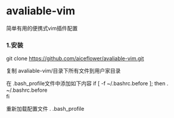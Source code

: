 # avaliable-vim
简单有用的便携式vim插件配置

### 1.安装

git clone https://github.com/aiceflower/avaliable-vim.git

复制 avaliable-vim/目录下所有文件到用户家目录

在 .bash_profile文件中添加如下内容
  if [ -f ~/.bashrc.before ]; then
    . ~/.bashrc.before                                                                                                                  
  fi

重新加载配置文件 . .bash_profile
